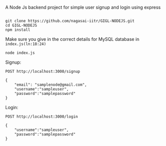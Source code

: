 A Node Js backend project for simple user signup and login using express
```

git clone https://github.com/nagasai-iitr/GIGL-NODEJS.git
cd GIGL-NODEJS
npm install
```

Make sure you give in the correct details for MySQL database in ```index.js(ln:18:24)```
```
node index.js

```

Signup:

```POST http://localhost:3000/signup```
```
{
    "email": "samplenode@gmail.com",
    "username":"sampleuser",
    "password":"samplepassword"
}
```

Login:

```POST http://localhost:3000/login```
```
{
    "username":"sampleuser",
    "password":"samplepassword"
}
```
